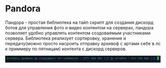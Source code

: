 # Pandora
Пандора - простая библиотека на тайп скрипт для создания дискорд ботов для управления фото и видео контентом на серверах, пандора позволяет удобно управлять контентом создоваемым участниками сервера. Библиотека реализует сортировку, хранение и передачу(можно просто насроить отправку архивоф с артами себе в лс к приммеру по пятницам) контента с дискорд серверов.

<img width="500" src="https://github.com/Blucherx3/Pandora/blob/main/gg1.gif?raw=true">
